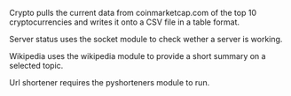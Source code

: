 Crypto pulls the current data from coinmarketcap.com of the top 10 cryptocurrencies and writes it onto a CSV file in a table format.

Server status uses the socket module to check wether a server is working.

Wikipedia uses the wikipedia module to provide a short summary on a selected topic.

Url shortener requires the pyshorteners module to run.

